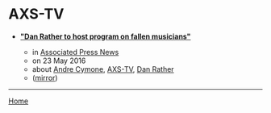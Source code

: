 # AXS-TV

 - [**"Dan Rather to host program on fallen musicians"**](https://apnews.com/b8b0092e3f024fa5ae25a2c97bd1b6ff)

    - in [Associated Press News](https://apnews.com/)
    - on 23 May 2016
    - about [Andre Cymone](../../topics/andre-cymone/index.md), [AXS-TV](../../topics/axs-tv/index.md), [Dan Rather](../../topics/dan-rather/index.md)
    - ([mirror](https://web.archive.org/web/*/https://apnews.com/b8b0092e3f024fa5ae25a2c97bd1b6ff))

----

[Home](../index.md)
